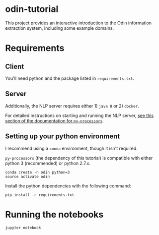 # odin-tutorial
This project provides an interactive introduction to the Odin information extraction system, including some example domains.

# Requirements

## Client
You'll need python and the package listed in `requirements.txt`.  

## Server
Additionally, the NLP server requires either 1) `java 8` or 2) `docker`.  

For detailed instructions on starting and running the NLP server, [see this section of the documentation for `py-processors`](http://py-processors.readthedocs.io/en/latest/example.html#running-the-nlp-server).

## Setting up your python environment

I recommend using a `conda` environment, though it isn't required.

`py-processors` (the dependency of this tutorial) is compatible with either  python 3 (recommended) or python 2.7.x.
```
conda create -n odin python=3
source activate odin
```

Install the python dependencies with the following command:

```
pip install -r requirements.txt
```

# Running the notebooks

```
jupyter notebook
```
